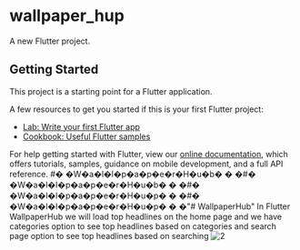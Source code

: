 # wallpaper_hup

A new Flutter project.

## Getting Started

This project is a starting point for a Flutter application.

A few resources to get you started if this is your first Flutter project:

- [Lab: Write your first Flutter app](https://flutter.dev/docs/get-started/codelab)
- [Cookbook: Useful Flutter samples](https://flutter.dev/docs/cookbook)

For help getting started with Flutter, view our
[online documentation](https://flutter.dev/docs), which offers tutorials,
samples, guidance on mobile development, and a full API reference.
#� �W�a�l�l�p�a�p�e�r�H�u�b�
�
�#� �W�a�l�l�p�a�p�e�r�H�u�b�
�
�#� �W�a�l�l�p�a�p�e�r�H�u�p�
�
�#� �W�a�l�l�p�a�p�e�r�H�u�p�
�
�"# WallpaperHub" 
In Flutter WallpaperHub we will load top headlines on the home page and we have categories option to see top headlines based on categories and search page option to see top headlines based on searching
![2](https://user-images.githubusercontent.com/26741217/135280279-1239e75e-09e9-4aaf-9185-531971d485d5.PNG)
